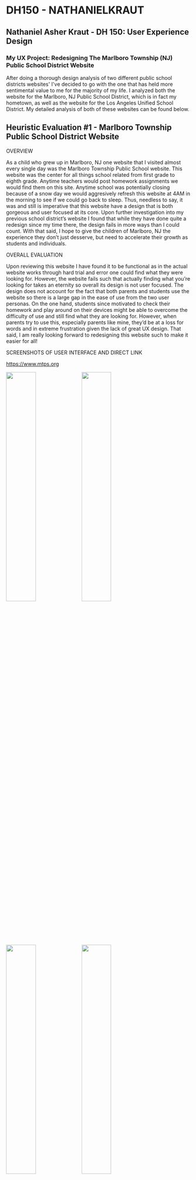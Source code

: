 # DH150 - NATHANIELKRAUT

## Nathaniel Asher Kraut - DH 150: User Experience Design

### My UX Project: Redesigning The Marlboro Township (NJ) Public School District Website

After doing a thorough design analysis of two different public school districts websites' I've decided to go with the one that has held more sentimental value to me for the majority of my life. I analyzed both the website for the Marlboro, NJ Public School District, which is in fact my hometown, as well as the website for the Los Angeles Unified School District. My detailed analysis of both of these websites can be found below. 

## Heuristic Evaluation #1 - Marlboro Township Public School District Website 

OVERVIEW 

As a child who grew up in Marlboro, NJ one website that I visited almost every single day was the Marlboro Township Public School website. This website was the center for all things school related from first grade to eighth grade. Anytime teachers would post homework assignments we would find them on this site. Anytime school was potentially closing because of a snow day we would aggresively refresh this website at 4AM in the morning to see if we could go back to sleep. Thus, needless to say, it was and still is imperative that this website have a design that is both gorgeous and user focused at its core. Upon further investigation into my previous school district’s website I found that while they have done quite a redesign since my time there, the design fails in more ways than I could count. With that said, I hope to give the children of Marlboro, NJ the experience they don’t just desserve, but need to accelerate their growth as students and individuals. 

OVERALL EVALUATION

Upon reviewing this website I have found it to be functional as in the actual website works through hard trial and error one could find what they were looking for.  However, the website fails such that actually finding what you’re looking for takes an eternity so overall its design is not user focused. The design does not account for the fact that both parents and students use the website so there is a large gap in the ease of use from the two user personas. On the one hand, students since motivated to check their homework and play around on their devices might be able to overcome the difficulty of use and still find what they are looking for. However, when parents try to use this, especially parents like mine, they’d be at a loss for words and in extreme frustration given the lack of great UX design. That said, I am really looking forward to redesigning this website such to make it easier for all!

SCREENSHOTS OF USER INTERFACE AND DIRECT LINK

https://www.mtps.org

<img src="./MTPS_UI_1.png" width = "40%"> <img src="./MTPS_UI_2.png" width = "40%"> 
<img src="./MTPS_UI_3.png" width = "40%"> <img src="./MTPS_UI_4.png" width = "40%">
<img src="./MTPS_UI_5.png" width = "40%">

1. Visibility of System Status

This heuristic deals with the idea that the website, mobile application, or product in general should always give the user a look into what is currently happening on the application/website within a reasonable amount of time. Thus, great visibility of system status will allow the user to know where they are in the application in real-time and never leave the user in a state of confusion or limbo. 

The website of choice maintains a poor visibility of system status throughout its use and thus violates this heuristic. If you select an option using the top menu and arrive at the page it does not change its status as shown in the screenshots below. In the example screenshots I expected see to see option I choose highlighted to tell me which page of the website I was on but, instead it remains the same. Simply inverting the colors of the option selected could alleviate this problem allowing users to see into what’s happening and where they are in the website. 

<img src="./MTPS_1_A.png" width = "75%"> <img src="./MTPS_1_B.png" width = "75%"> 

2. Match Between the System and the Real World

This heuristic deals with the idea that the completed product should use the same language, gestures, concepts, etc. that the user is faimiliar with. That said, the system should follow the same real-world conventions such that the user does not have to guess as to what certain items on the screen mean. 

The website of choice does in fact abide by this design heuristic. When selecting an option on the top line I would expect the sub-options to be displayed below as they would be across the other platforms I’ve used in the real world. Additionally, the words are relatively clear and intuitive. For example, when I read the words “Coronavirus (COVID-19) Information” I know that just like when I watch news channels, this will include all news related to this topic. 

3. User Control and Freedom

This heuristic deals with the idea that it is common for a user to choose an option by mistake and the system should offer them a way to undo or redo their selection. 

The website of choice fails miserably here and violates the heuristic of user control and freedom. When I press on the district calendar for 2019-2020 it takes me to a pdf screen with no top options bar or any method of returning to the previous page. The only way to return and undo my mistake is by using my browser’s feature. A way around this would be to embed the pdf viewer within the exsisting UI design so that users will have the appearance of being within the same system and not feel like they can not undo their action. 

4. Consistency and Standards

This heuristic deals with the idea that the fonts, styles, borders, sizes, etc. should all follow some consistent trend. Users shouldn’t be left guessing whether or not a different color means something different due to a lack of uniformity. 

The website of choice fails miserably in this heuristic of consistency and standards as well. When hovering over buttons nearly every single button has a different highlight color which is extremely confusing for the user. When using the website I have no idea which color represents the hover and which is just asthetic. In the screenshots below you can see a black cover for hover recognition as well as yellow and blue. Standardizing this hovering color would make it much more seamless. 

5. Error Prevention

This heuristic deals with the idea that systems not only should have clear, concise error messages that users can understand but, great systems prevent the errors from occuring in the first place. This is typically done through a confirmation page for major actions or common mistake points and/or a check for conditions. 

The school district’s website violates this heuristic of error prevention in that it does not do a great job in preventing the user from making major mistakes. If we look at the same situation of going to the district calendar we are not given the option to confirm this selection or realize its severity. Going to the district calendar takes us completely outside the interface of the website and thus, this is considered a major action and a confirmation page should appear for the user so they could prevent doing so if desired. Instead we are directed straight to the page and unfortunately are left in a state of uncertainty. 

6. Recognition Rather Than Recall 

This heuristic deals with the idea that systems should minize the amount of knowledge a user needs to memorize. Users should be prompted with choices and just have to select which choices they prefer. As little memory from the user as possible is preferred for ease of use purposes.

The school district’s website violates this heuristic of favoring recognition over recall quite a few times. One of the biggest design flaws I noticed in regards to this was the fact that the main menu options were not clear enough whatsoever. If user’s wanted to access the calendar of events they would have to previously have memorized the fact that this falls under the “district” option instead of perhaps a much clearer option such as Schedule. 

7. Flexibility and Efficiency of Use

This heuristic deals with the idea that great systems should allow for experienced users to move ahead via shortcuts called accelerators. Advanced users should not have to take the rudimentary route of completing actions as someone who was using the application for the first time. 

This website does not fair well at all in terms of flexibility and efficiency of use and violates this heuristic. If you were an experienced user and wanted to quickly sign-in to your account you would have to manually scroll all the way to the bottom of the page and find the link to do so as pictured below. Instead, there should be an extremely visible accelerator at the top right or left corner of the screen so experienced users do not have to do any navigating for use. This would also not slow down first time users whatsoever. 

8. Aesthetic and Minimalist Design 

This heuristic deals with the idea that information conveyed on the screen should as direct as possible. Anything extra is distracting to the user. 

The website of choosing once again violates this crucial design heuristic of minimalist design. The website is absolutely flooded with options to choose from with what seems like no consolidation whatsoever. For example, under the district heading there are three different suboptions with a calendar reference. It would be so much easier and more visually appealing if there were to just be one calendar option and then have users select from there. Instead these all appear at the same time and clutter the screen as shown. 

9. Help Users Recognize, Diagnose, and Recover From Errors

This heuristic deals with the idea that error messages should be expressed in plain language without any sort of abstract computer code. Users should be able to understand the mistake they made clearly so they can easily correct it. Great systems will also propose a solution on the spot. 

The school district’s website does in fact abide by the heuristic of allowing users to easily recognize, diagnose, and recover from their errors. When attempting to login to a student’s account if their login credentials are incorrect there is a very clear error message displayed at the top of the screen stating the user has entered an incorrect password and/or email. This is done well as it tells the user almost exactly what to fix in order to succeed in their use. 

10. Help and Documentation

This heuristic deals with the idea that it is sometimes necesarry to offer help and documentation to users so they know how to use the system in the event they are confused. This instructional information should be extremely clear, concise, and easy to navigate such that users do not have to read the entire documentation. 

The school district’s website violates this heuristic of help and documentation. While it is not as severe as some of the other design heuristic violates mentioned previously since there is in fact a search bar the top of the screen, there is still a clear violation. There is not searchable help button or even an easy FAQ list. This should for sure be an added option to the unorganized, cluttered heading bar. 
